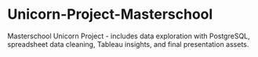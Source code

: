 # Unicorn-Project-Masterschool
Masterschool Unicorn Project - includes data exploration with PostgreSQL, spreadsheet data cleaning, Tableau insights, and final presentation assets.

